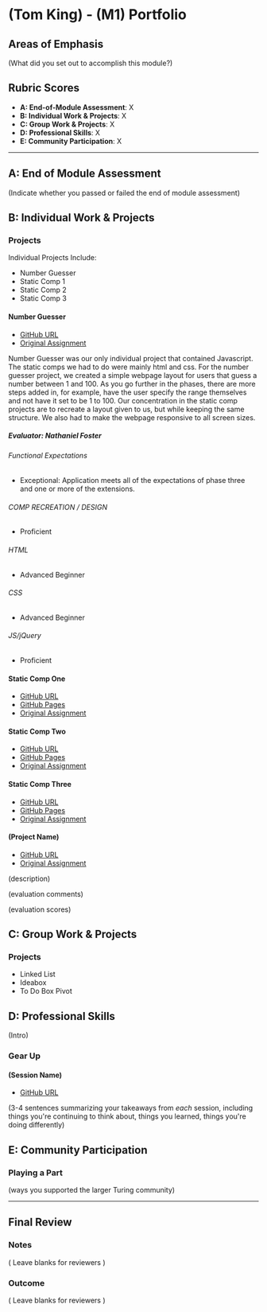 # (Tom King) - (M1) Portfolio

## Areas of Emphasis

(What did you set out to accomplish this module?)

## Rubric Scores

* **A: End-of-Module Assessment**: X
* **B: Individual Work & Projects**: X
* **C: Group Work & Projects**: X
* **D: Professional Skills**: X
* **E: Community Participation**: X

-----------------------

## A: End of Module Assessment

(Indicate whether you passed or failed the end of module assessment)


## B: Individual Work & Projects

### Projects

Individual Projects Include:

* Number Guesser
* Static Comp 1
* Static Comp 2
* Static Comp 3

#### Number Guesser

* [GitHub URL](https://github.com/tomkingkong/Number-Guesser)
* [Original Assignment](http://frontend.turing.io/projects/number-guesser.html)

Number Guesser was our only individual project that contained Javascript. The static comps we had to do were mainly html and css. For the number guesser project, we created a simple webpage layout for users that guess a number between 1 and 100. As you go further in the phases, there are more steps added in, for example, have the user specify the range themselves and not have it set to be 1 to 100. Our concentration in the static comp projects are to recreate a layout given to us, but while keeping the same structure. We also had to make the webpage responsive to all screen sizes.

##### Evaluator: Nathaniel Foster

###### Functional Expectations

* Exceptional: Application meets all of the expectations of phase three and one or more of the extensions.  

###### COMP RECREATION / DESIGN

* Proficient  

###### HTML

* Advanced Beginner  

###### CSS

* Advanced Beginner  

###### JS/jQuery

* Proficient  

#### Static Comp One

* [GitHub URL](https://github.com/tomkingkong/tk-comp-challenge-1)
* [GitHub Pages](https://tomkingkong.github.io/tk-comp-challenge-1/)
* [Original Assignment](http://frontend.turing.io/projects/m1-static-comp-1.html)

#### Static Comp Two

* [GitHub URL](https://github.com/tomkingkong/tk-comp-challenge-2)
* [GitHub Pages](https://tomkingkong.github.io/tk-comp-challenge-2/)
* [Original Assignment](http://frontend.turing.io/projects/m1-static-comp-2.html)

#### Static Comp Three

* [GitHub URL](https://github.com/tomkingkong/tk-comp-challenge-3)
* [GitHub Pages](https://tomkingkong.github.io/tk-comp-challenge-3/)
* [Original Assignment](http://frontend.turing.io/projects/m1-static-comp-3.html)

#### (Project Name)

* [GitHub URL]()
* [Original Assignment]()

(description)

(evaluation comments)

(evaluation scores)

## C: Group Work & Projects

### Projects

* Linked List
* Ideabox
* To Do Box Pivot

## D: Professional Skills
(Intro)

### Gear Up
#### (Session Name)

* [GitHub URL]()

(3-4 sentences summarizing your takeaways from _each_ session, including things you're continuing to think about, things you learned, things you're doing differently)

## E: Community Participation

### Playing a Part

(ways you supported the larger Turing community)

------------------

## Final Review

### Notes

( Leave blanks for reviewers )

### Outcome

( Leave blanks for reviewers )
